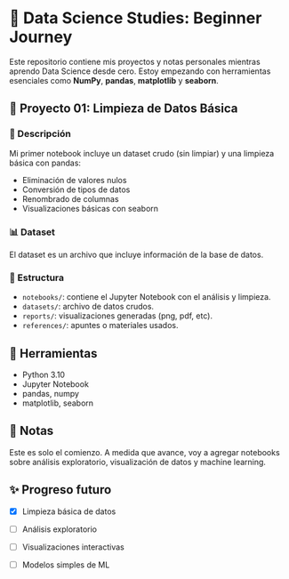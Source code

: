 # 🧠 Data Science Studies: Beginner Journey

Este repositorio contiene mis proyectos y notas personales mientras aprendo Data Science desde cero. Estoy empezando con herramientas esenciales como **NumPy**, **pandas**, **matplotlib** y **seaborn**.

## 🚀 Proyecto 01: Limpieza de Datos Básica

### 📄 Descripción
Mi primer notebook incluye un dataset crudo (sin limpiar) y una limpieza básica con pandas:
- Eliminación de valores nulos
- Conversión de tipos de datos
- Renombrado de columnas
- Visualizaciones básicas con seaborn

### 📊 Dataset
El dataset es un archivo que incluye información de la base de datos.

### 📂 Estructura
- `notebooks/`: contiene el Jupyter Notebook con el análisis y limpieza.
- `datasets/`: archivo de datos crudos.
- `reports/`: visualizaciones generadas (png, pdf, etc).
- `references/`: apuntes o materiales usados.

## 🔧 Herramientas
- Python 3.10
- Jupyter Notebook
- pandas, numpy
- matplotlib, seaborn

## 📌 Notas
Este es solo el comienzo. A medida que avance, voy a agregar notebooks sobre análisis exploratorio, visualización de datos y machine learning.



## ✨ Progreso futuro
- [x] Limpieza básica de datos
- [ ] Análisis exploratorio
- [ ] Visualizaciones interactivas
- [ ] Modelos simples de ML

